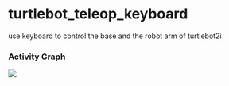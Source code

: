 # turtlebot_teleop_keyboard

use keyboard to control the base and the robot arm of turtlebot2i


### Activity Graph ###
![](http://teleop_uml.jpg)
